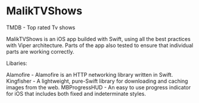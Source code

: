 # MalikTVShows
TMDB - Top rated Tv shows

MalikTVShows is an iOS app builded with Swift, using all the best practices with Viper architecture. 
Parts of the app also tested to ensure that individual parts are working correctly.

Libaries:

Alamofire - Alamofire is an HTTP networking library written in Swift.
Kingfisher - A lightweight, pure-Swift library for downloading and caching images from the web.
MBProgressHUD - An easy to use progress indicator for iOS that includes both fixed and indeterminate styles.
